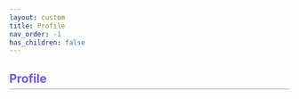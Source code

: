```yaml
---
layout: custom
title: Profile
nav_order: -1
has_children: false
---
```


<body id='body-info'>
    <h2 class='heading'><strong>Profile</strong></h2>
    <div class='container' id='profile'></div>
</body>

<script type='module'>
    import { auth } from '../../assets/js/firebase.js';
    import { onAuthStateChanged, signInWithPopup, GoogleAuthProvider } from "https://www.gstatic.com/firebasejs/11.6.0/firebase-auth.js";

    const div = document.querySelector('#profile');

    onAuthStateChanged(auth, (user) => {
        div.innerHTML = '';

        if (user) {
            // user is signed in so show this
            const img = document.createElement('img');
            img.src = user.photoURL;
            img.alt = 'Profile Photo';
            img.className = 'profile-img container-element';

            div.appendChild(img);

            // user information
            const info = document.createElement('div');
            info.className = 'container-element';
            div.appendChild(info);

            const p = document.createElement('p');
            p.textContent = user.displayName;
            p.className = 'user-name container-text';
            info.appendChild(p);

            const p1 = document.createElement('p');
            p1.textContent = user.email;
            p1.className = 'container-text';
            info.appendChild(p1);

            const p2 = document.createElement('p');
            p2.textContent = 'Member since: ' + user.metadata.creationTime;
            p2.className = 'container-text';
            info.appendChild(p2);

            // add sign out button to change users if needed
            const button = document.createElement('button');
            button.textContent = 'Sign Out';
            button.className = 'container-element sign-out';

            button.addEventListener('click', () => {
                auth.signOut();
                window.location.reload();
            })

            div.appendChild(button);

            // Add Certification Progress div
            const body = document.querySelector('main');

            const certHeader = document.createElement('h2');
            certHeader.className = 'heading';
            certHeader.textContent = 'Certification Progress';
            certHeader.style.fontWeight = 'bold';
            body.appendChild(certHeader);

            const cert = document.createElement('div');
            cert.className = 'container';
            body.appendChild(cert);

            const certification = document.createElement('img');
            certification.src = '../../assets/images/certificate.jpg';
            certification.alt = 'DevSecOps Certificate';
            certification.className = 'container-element cert';
            cert.append(certification);

            const progress = document.createElement('div');
            progress.className = 'container-element';
            cert.append(progress);

            const label = document.createElement('p');
            label.textContent = 'DevSecOps Professional Certification';
            label.style.fontSize = '20px'
            label.style.fontWeight = 'bold';
            progress.appendChild(label);

            // Add Quiz Performance div
            const quizHeader = document.createElement('h2');
            quizHeader.className = 'heading';
            quizHeader.textContent = 'Quiz Performance';
            quizHeader.style.fontWeight = 'bold';
            body.appendChild(quizHeader);

            const quiz = document.createElement('div');
            quiz.className = 'container';
            body.appendChild(quiz);

        } else {
            // space showing that a user is not signed in
            const container = document.querySelector('#profile');
            container.className = 'container signed-out'
            const button = document.createElement('button');
            container.appendChild(button);

            button.textContent = 'Sign in';
            button.className = 'container-element sign-in';
            button.addEventListener('click', () => {
                const provider = new GoogleAuthProvider();
                return signInWithPopup(auth, provider);
            });
        }
    });
</script>

<style>
    .container {
        display: flex;
        border: 1px solid #cccccc;
        margin: 20px auto;
        justify-content: left;
        align-items: center;
        margin-top: 5px;
        background: #f9f9f9;
        border-radius: 10px;
    }

    .container-element {
        margin: 15px;
    }

    .profile-img {
        border-radius: 50%;
    }

    .heading {
        margin-top: 15px;
        padding-top: 15px;
        margin-bottom: 0;
        color: #7253ed;
    }

    .user-name {
        font-weight: bold;
        font-size: 20px;
    }

    .sign-out {
        color: #B22222;
        border: 2px solid #B22222;
        border-radius: 10px;
        background: rgba(222, 106, 106, 0.4);
        padding: 10px;
        margin-left: 70px;
    }

    .sign-in {
        color: green;
        border: 2px solid green;
        border-radius: 10px;
        padding: 10px;
        background: rgba(147, 225, 147, 0.4);
    }

    .signed-out {
        justify-content: center;
    }

    .cert {
        width: 150px;
        height: auto;
        border-radius: 10px;
    }

    .container-text {
        margin: 3px;
    }
</style>